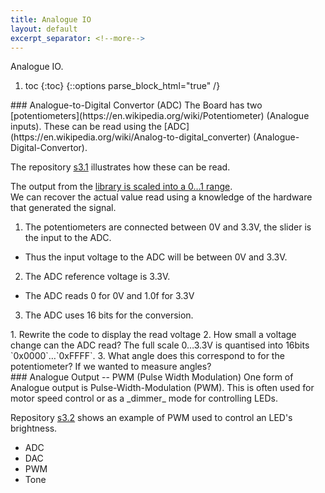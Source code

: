 ```yaml
---
title: Analogue IO
layout: default
excerpt_separator: <!--more-->
---
```

Analogue IO.
<!--more-->
1. toc
{:toc}
{::options parse_block_html="true" /}

<section class="exercise">
### Analogue-to-Digital Convertor (ADC)
The Board has two [potentiometers](https://en.wikipedia.org/wiki/Potentiometer) (Analogue inputs).  These can be read using the [ADC](https://en.wikipedia.org/wiki/Analog-to-digital_converter) (Analogue-Digital-Convertor).

The repository [s3.1](https://github.com/kf5011/s3.1) illustrates how these can be read.

The output from the [library is scaled into a 0…1 range](https://os.mbed.com/docs/latest/reference/analogin.html).  
We can recover the actual value read using a knowledge of the hardware that generated the signal.

1. The potentiometers are connected between 0V and 3.3V, the slider is the input to the ADC.  
  * Thus the input voltage to the ADC will be between 0V and 3.3V.
2.  The ADC reference voltage is 3.3V.
  * The ADC reads 0 for 0V and 1.0f for 3.3V
3. The ADC uses 16 bits for the conversion.

<section class="question">
1. Rewrite the code to display the read voltage
2. How small a voltage change can the ADC read?  The full scale 0…3.3V is quantised into 16bits `0x0000`…`0xFFFF`.
3. What angle does this correspond to for the potentiometer?   If we wanted to measure angles?
</section>
</section>

<section class="exercise">
### Analogue Output -- PWM (Pulse Width Modulation)
One form of Analogue output is Pulse-Width-Modulation (PWM).  This is often used for motor speed control or as a _dimmer_ mode for controlling LEDs.

Repository [s3.2](https://github.com/kf5011/s3.2/) shows an example of PWM used to control an LED's brightness.


</section>

- ADC
- DAC
- PWM
- Tone
